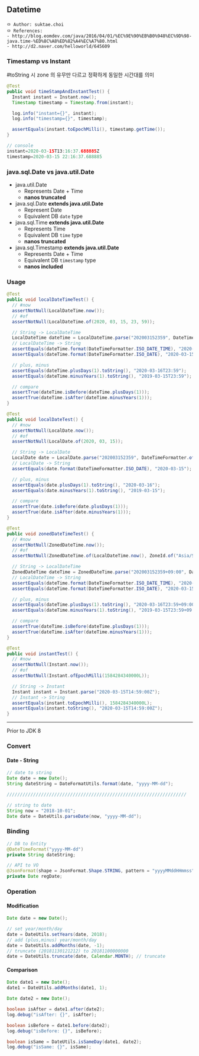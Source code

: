 ## Datetime

```
ㅁ Author: suktae.choi
ㅁ References:
- http://blog.eomdev.com/java/2016/04/01/%EC%9E%90%EB%B0%948%EC%9D%98-java.time-%ED%8C%A8%ED%82%A4%EC%A7%80.html
- http://d2.naver.com/helloworld/645609
```

### Timestamp vs Instant

\#toString 시 zone 의 유무만 다르고 정확하게 동일한 시간대를 의미

```java
@Test
public void timeStampAndInstantTest() {
  Instant instant = Instant.now();
  Timestamp timestamp = Timestamp.from(instant);

  log.info("instant={}", instant);
  log.info("timestamp={}", timestamp);

  assertEquals(instant.toEpochMilli(), timestamp.getTime());
}

// console
instant=2020-03-15T13:16:37.688885Z
timestamp=2020-03-15 22:16:37.688885
```

### java.sql.Date vs java.util.Date

- java.util.Date
  - Represents Date + Time
  - **nanos truncated**
- java.sql.Date **extends java.util.Date**
  - Represent Date
  - Equivalent DB `date` type
- java.sql.Time **extends java.util.Date**
  - Represents Time
  - Equivalent DB `time` type
  - **nanos truncated**
- java.sql.Timestamp **extends java.util.Date**
  - Represents Date + Time
  - Equivalent DB `timestamp` type
  - **nanos included**

### Usage

```java
@Test
public void localDateTimeTest() {
  // #now
  assertNotNull(LocalDateTime.now());
  // #of
  assertNotNull(LocalDateTime.of(2020, 03, 15, 23, 59));

  // String -> LocalDateTime
  LocalDateTime dateTime = LocalDateTime.parse("202003152359", DateTimeFormatter.ofPattern("yyyyMMddHHmm"));
  // LocalDateTime -> String
  assertEquals(dateTime.format(DateTimeFormatter.ISO_DATE_TIME), "2020-03-15T23:59:00");
  assertEquals(dateTime.format(DateTimeFormatter.ISO_DATE), "2020-03-15");

  // plus, minus
  assertEquals(dateTime.plusDays(1).toString(), "2020-03-16T23:59");
  assertEquals(dateTime.minusYears(1).toString(), "2019-03-15T23:59");

  // compare
  assertTrue(dateTime.isBefore(dateTime.plusDays(1)));
  assertTrue(dateTime.isAfter(dateTime.minusYears(1)));
}

@Test
public void localDateTest() {
  // #now
  assertNotNull(LocalDate.now());
  // #of
  assertNotNull(LocalDate.of(2020, 03, 15));

  // String -> LocalDate
  LocalDate date = LocalDate.parse("202003152359", DateTimeFormatter.ofPattern("yyyyMMddHHmm"));
  // LocalDate -> String
  assertEquals(date.format(DateTimeFormatter.ISO_DATE), "2020-03-15");

  // plus, minus
  assertEquals(date.plusDays(1).toString(), "2020-03-16");
  assertEquals(date.minusYears(1).toString(), "2019-03-15");

  // compare
  assertTrue(date.isBefore(date.plusDays(1)));
  assertTrue(date.isAfter(date.minusYears(1)));
}

@Test
public void zonedDateTimeTest() {
  // #now
  assertNotNull(ZonedDateTime.now());
  // #of
  assertNotNull(ZonedDateTime.of(LocalDateTime.now(), ZoneId.of("Asia/Seoul")));

  // String -> LocalDateTime
  ZonedDateTime dateTime = ZonedDateTime.parse("202003152359+09:00", DateTimeFormatter.ofPattern("yyyyMMddHHmmz"));
  // LocalDateTime -> String
  assertEquals(dateTime.format(DateTimeFormatter.ISO_DATE_TIME), "2020-03-15T23:59:00+09:00");
  assertEquals(dateTime.format(DateTimeFormatter.ISO_DATE), "2020-03-15+09:00");

  // plus, minus
  assertEquals(dateTime.plusDays(1).toString(), "2020-03-16T23:59+09:00");
  assertEquals(dateTime.minusYears(1).toString(), "2019-03-15T23:59+09:00");

  // compare
  assertTrue(dateTime.isBefore(dateTime.plusDays(1)));
  assertTrue(dateTime.isAfter(dateTime.minusYears(1)));
}

@Test
public void instantTest() {
  // #now
  assertNotNull(Instant.now());
  // #of
  assertNotNull(Instant.ofEpochMilli(1584284340000L));

  // String -> Instant
  Instant instant = Instant.parse("2020-03-15T14:59:00Z");
  // Instant -> String
  assertEquals(instant.toEpochMilli(), 1584284340000L);
  assertEquals(instant.toString(), "2020-03-15T14:59:00Z");
}
```

***

Prior to JDK 8

### Convert

#### Date - String
```java
// date to string
Date date = new Date();
String dateString = DateFormatUtils.format(date, "yyyy-MM-dd");

////////////////////////////////////////////////////////////////////

// string to date
String now = "2018-10-01";
Date date = DateUtils.parseDate(now, "yyyy-MM-dd");
```

### Binding

```java
// DB to Entity
@DateTimeFormat("yyyy-MM-dd")
private String dateString;

// API to VO
@JsonFormat(shape = JsonFormat.Shape.STRING, pattern = "yyyyMMddHHmmss", timezone="Asia/Seoul")
private Date regDate;
```

### Operation
#### Modification
```java
Date date = new Date();

// set year/month/day
date = DateUtils.setYears(date, 2018);
// add (plus,minus) year/month/day
date = DateUtils.addMonths(date, -1);
// truncate (20181130121212) to 20181100000000
date = DateUtils.truncate(date, Calendar.MONTH); // truncate
```

#### Comparison
```java
Date date1 = new Date();
date1 = DateUtils.addMonths(date1, 1);

Date date2 = new Date();

boolean isAfter = date1.after(date2);
log.debug("isAfter: {}", isAfter);

boolean isBefore = date1.before(date2);
log.debug("isBefore: {}", isBefore);

boolean isSame = DateUtils.isSameDay(date1, date2);
log.debug("isSame: {}", isSame);
```
